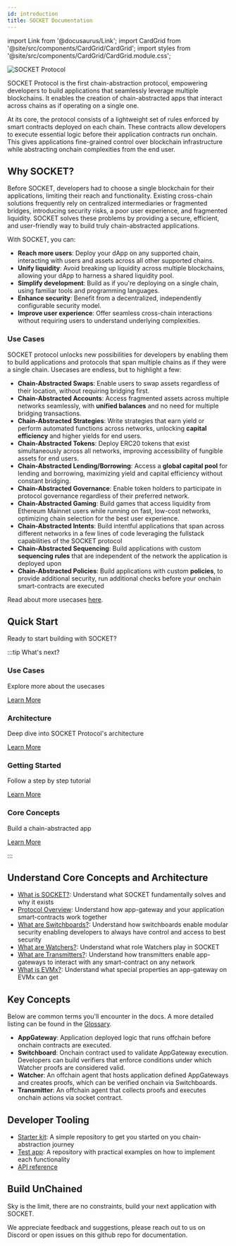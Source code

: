 ```yaml
---
id: introduction
title: SOCKET Documentation
---
```


import Link from '@docusaurus/Link';
import CardGrid from '@site/src/components/CardGrid/CardGrid';
import styles from '@site/src/components/CardGrid/CardGrid.module.css';

![SOCKET Protocol](/img/metalmg.png)

SOCKET Protocol is the first chain-abstraction protocol, empowering developers to build applications that seamlessly leverage multiple blockchains. It enables the creation of chain-abstracted apps that interact across chains as if operating on a single one.

At its core, the protocol consists of a lightweight set of rules enforced by smart contracts deployed on each chain. These contracts allow developers to execute essential logic before their application contracts run onchain. This gives applications fine-grained control over blockchain infrastructure while abstracting onchain complexities from the end user.


## Why SOCKET?

Before SOCKET, developers had to choose a single blockchain for their applications, limiting their reach and functionality. Existing cross-chain solutions frequently rely on centralized intermediaries or fragmented bridges, introducing security risks, a poor user experience, and fragmented liquidity. SOCKET solves these problems by providing a secure, efficient, and user-friendly way to build truly chain-abstracted applications.

With SOCKET, you can:
- **Reach more users**: Deploy your dApp on any supported chain, interacting with users and assets across all other supported chains.
- **Unify liquidity**: Avoid breaking up liquidity across multiple blockchains, allowing your dApp to harness a shared liquidity pool.
- **Simplify development**: Build as if you're deploying on a single chain, using familiar tools and programming languages.
- **Enhance security**: Benefit from a decentralized, independently configurable security model.
- **Improve user experience**: Offer seamless cross-chain interactions without requiring users to understand underlying complexities.

### Use Cases

SOCKET protocol unlocks new possibilities for developers by enabling them to build applications and protocols that span multiple chains as if they were a single chain. Usecases are endless, but to highlight a few:

- **Chain-Abstracted Swaps**: Enable users to swap assets regardless of their location, without requiring bridging first.
- **Chain-Abstracted Accounts**: Access fragmented assets across multiple networks seamlessly, with **unified balances** and no need for multiple bridging transactions.
- **Chain-Abstracted Strategies**: Write strategies that earn yield or perform automated functions across networks, unlocking **capital efficiency** and higher yields for end users.
- **Chain-Abstracted Tokens**: Deploy ERC20 tokens that exist simultaneously across all networks, improving accessibility of fungible assets for end users.
- **Chain-Abstracted Lending/Borrowing**: Access a **global capital pool** for lending and borrowing, maximizing yield and capital efficiency without constant bridging.
- **Chain-Abstracted Governance**: Enable token holders to participate in protocol governance regardless of their preferred network.
- **Chain-Abstracted Gaming**: Build games that access liquidity from Ethereum Mainnet users while running on fast, low-cost networks, optimizing chain selection for the best user experience.
- **Chain-Abstracted Intents**: Build intentful applications that span across different networks in a few lines of code leveraging the fullstack capabilities of the SOCKET protocol
- **Chain-Abstracted Sequencing**: Build applications with custom **sequencing rules** that are independent of the network the application is deployed upon
- **Chain-Abstracted Policies**: Build applications with custom **policies**, to provide additional security, run additional checks before your onchain smart-contracts are executed

Read about more usecases [here](/usecases).


## Quick Start
Ready to start building with SOCKET?

:::tip What's next?

<div class="row">
  <div class="col col--6 margin-bottom--lg">
    <div class="card">
      <div class="card__header">
        <h3>Use Cases</h3>
      </div>
      <div class="card__body">
        <p>Explore more about the usecases</p>
      </div>
      <div class="card__footer">
        <a class="button button--secondary button--block" href="/usecases">Learn More</a>
      </div>
    </div>
  </div>
  <div class="col col--6 margin-bottom--lg">
    <div class="card">
      <div class="card__header">
        <h3>Architecture</h3>
      </div>
      <div class="card__body">
        <p>Deep dive into SOCKET Protocol's architecture</p>
      </div>
      <div class="card__footer">
        <a class="button button--secondary button--block" href="/architecture">Learn More</a>
      </div>
    </div>
  </div>
  <div class="col col--6 margin-bottom--lg">
    <div class="card">
      <div class="card__header">
        <h3>Getting Started</h3>
      </div>
      <div class="card__body">
        <p>Follow a step by step tutorial</p>
      </div>
      <div class="card__footer">
        <a class="button button--secondary button--block" href="/getting-started">Learn More</a>
      </div>
    </div>
  </div>
  <div class="col col--6 margin-bottom--lg">
    <div class="card">
      <div class="card__header">
        <h3>Core Concepts</h3>
      </div>
      <div class="card__body">
        <p>Build a chain-abstracted app</p>
      </div>
      <div class="card__footer">
        <a class="button button--secondary button--block" href="/writing-apps">Learn More</a>
      </div>
    </div>
  </div>
</div>

:::

## Understand Core Concepts and Architecture
- [What is SOCKET?](/architecture): Understand what SOCKET fundamentally solves and why it exists
- [Protocol Overview](/architecture#socket-protocol-components): Understand how app-gateway and your application smart-contracts work together
- [What are Switchboards?](/architecture#switchboards): Understand how switchboards enable modular security enabling developers to always have control and access to best security
- [What are Watchers?](/architecture#watchers): Understand what role Watchers play in SOCKET
- [What are Transmitters?](/architecture#transmitters): Understand how transmitters enable app-gateways to interact with any smart-contract on any network
- [What is EVMx?](/evmx): Understand what special properties an app-gateway on EVMx can get

## Key Concepts
Below are common terms you'll encounter in the docs. A more detailed listing can be found in the [Glossary](/glossary).

- **AppGateway**: Application deployed logic that runs offchain before onchain contracts are executed.
- **Switchboard**: Onchain contract used to validate AppGateway execution. Developers can build verifiers that enforce conditions under which Watcher proofs are considered valid.
- **Watcher**: An offchain agent that hosts application defined AppGateways and creates proofs, which can be verified onchain via Switchboards.
- **Transmitter**: An offchain agent that collects proofs and executes onchain actions via socket contract.

## Developer Tooling
- [Starter kit](https://github.com/SocketDotTech/socket-starter-kit): A simple repository to get you started on you chain-abstraction journey
- [Test app](https://github.com/SocketDotTech/socket-test-app): A repository with practical examples on how to implement each functionality
- [API reference](//api-reference/get-details-by-tx-hash)

## Build UnChained
Sky is the limit, there are no constraints, build your next application with SOCKET.

We appreciate feedback and suggestions, please reach out to us on Discord or open issues on this github repo for documentation.
